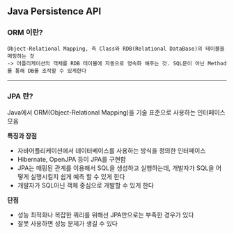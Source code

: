 ## Java Persistence API

### ORM 이란?

```
Object-Relational Mapping, 즉 Class와 RDB(Relational DataBase)의 테이블을 매핑하는 것
-> 어플리케이션의 객체를 RDB 테이블에 자동으로 영속화 해주는 것. SQL문이 아닌 Method를 통해 DB를 조작할 수 있게한다
```

---

### JPA 란?

Java에서 ORM(Object-Relational Mapping)을 기술 표준으로 사용하는 인터페이스 모음

**특징과 장점**

- 자바어플리케이션에서 데이터베이스를 사용하는 방식을 정의한 인터페이스
- Hibernate, OpenJPA 등이 JPA를 구현함
- JPA는 매핑된 관계를 이용해서 SQL을 생성하고 실행하는데, 개발자가 SQL을 어떻게 실행시킬지 쉽게 예측 할 수 있게 한다
- 개발자가 SQL아닌 객체 중심으로 개발할 수 있게 한다

**단점**

- 성능 최적화나 복잡한 쿼리를 위해선 JPA만으로는 부족한 경우가 있다
- 잘못 사용하면 성능 문제가 생길 수 있다
